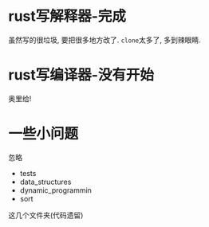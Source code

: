 # rust写解释器-完成
虽然写的很垃圾, 要把很多地方改了. 
``clone``太多了, 多到辣眼睛.

# rust写编译器-没有开始
奥里给!

# 一些小问题

忽略
* tests
* data_structures
* dynamic_programmin
* sort

这几个文件夹(代码遗留)